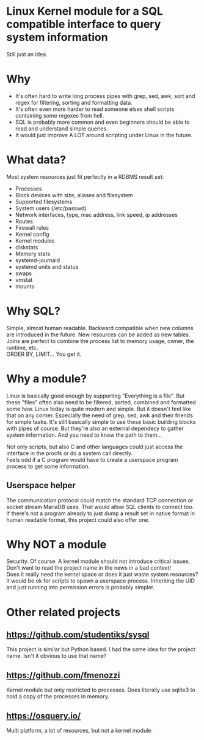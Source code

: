 # Linux Kernel module for a SQL compatible interface to query system information
Still just an idea.

# Why
- It's often hard to write long process pipes with grep, sed, awk, sort and regex for filtering, sorting and formatting data.
- It's often even more harder to read someone elses shell scripts containing some regexes from hell.
- SQL is probably more common and even beginners should be able to read and understand simple queries.
- It would just improve A LOT around scripting under Linux in the future.

# What data?
Most system resources just fit perfectly in a RDBMS result set:
- Processes
- Block devices with size, aliases and filesystem
- Supported filesystems
- System users (/etc/passwd)
- Network interfaces, type, mac address, link speed, ip addresses
- Routes
- Firewall rules
- Kernel config
- Kernel modules
- diskstats
- Memory stats
- systemd-journald
- systemd units and status
- swaps
- vmstat
- mounts

# Why SQL?
Simple, almost human readable. Backward compatible when new columns are introduced in the future. New resources can be added as new tables.  
Joins are perfect to combine the process list to memory usage, owner, the runtime, etc.  
ORDER BY, LIMIT... You get it.


# Why a module?
Linux is basically good enough by supporting "Everything is a file". But these "files" often also need to be filtered, sorted, combined and formatted some how.
Linux today is quite modern and simple. But it doesn't feel like that on any corner. Especially the need of grep, sed, awk and their friends for simple tasks.
It's still basically simple to use these basic building blocks with pipes of course. But they're also an external dependecy to gather system information. And you need to know the path to them...

Not only scripts, but also C and other languages could just access the interface in the procfs or do a system call directly.  
Feels odd if a C program would have to create a userspace program process to get some information.  


## Userspace helper
The communication protocol could match the standard TCP connection or socket stream MariaDB uses. That would allow SQL clients to connect too.  
If there's not a program already to just dump a result set in native format in human readable format, this project could also offer one.


# Why NOT a module
Security. Of course. A kernel module should not introduce critical issues. Don't want to read the project name in the news in a bad context!  
Does it really need the kernel space or does it just waste system resources?  
It would be ok for scripts to spawn a userspace process. Inheriting the UID and just running into permission errors is probably simpler.


# Other related projects
## https://github.com/studentiks/sysql
This project is similar but Python based. I had the same idea for the project name. Isn't it obvious to use that name?

## https://github.com/fmenozzi
Kernel module but only restricted to processes. Does literally use sqlite3 to hold a copy of the processes in memory.

## https://osquery.io/
Multi platform, a lot of resources, but not a kernel module.
